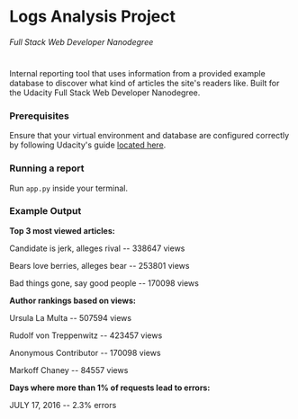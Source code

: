 # Logs Analysis Project
###### Full Stack Web Developer Nanodegree
#
#
Internal reporting tool that uses information from a provided example database to discover what kind of articles the site's readers like. Built for the Udacity Full Stack Web Developer Nanodegree.

### Prerequisites
Ensure that your virtual environment and database are configured correctly by following Udacity's guide [located here](https://classroom.udacity.com/nanodegrees/nd004/parts/8d3e23e1-9ab6-47eb-b4f3-d5dc7ef27bf0/modules/bc51d967-cb21-46f4-90ea-caf73439dc59/lessons/262a84d7-86dc-487d-98f9-648aa7ca5a0f/concepts/a9cf98c8-0325-4c68-b972-58d5957f1a91).


### Running a report
Run `app.py` inside your terminal.

### Example Output

**Top 3 most viewed articles:**

Candidate is jerk, alleges rival -- 338647 views

Bears love berries, alleges bear -- 253801 views

Bad things gone, say good people -- 170098 views

**Author rankings based on views:**

Ursula La Multa -- 507594 views

Rudolf von Treppenwitz -- 423457 views

Anonymous Contributor -- 170098 views

Markoff Chaney -- 84557 views

**Days where more than 1% of requests lead to errors:**

JULY 17, 2016 -- 2.3% errors
